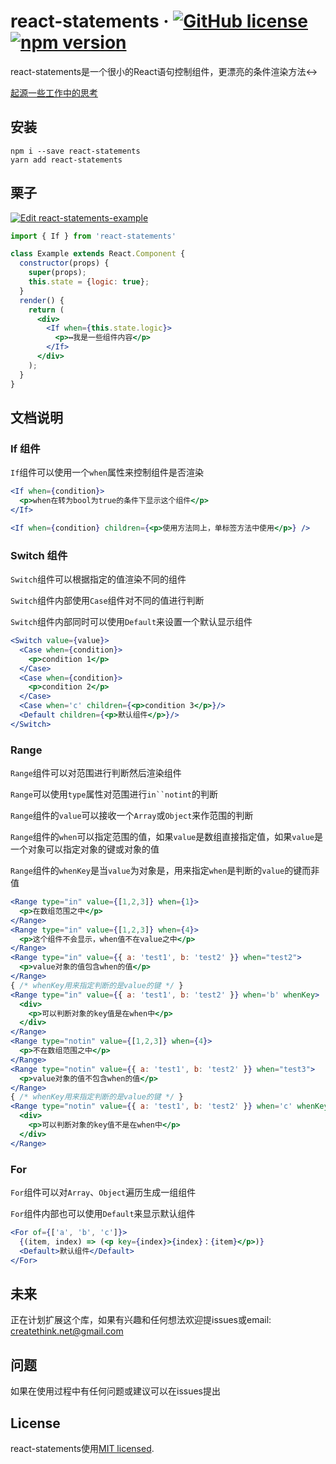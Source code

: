 # react-statements &middot; [![GitHub license](https://img.shields.io/badge/license-MIT-blue.svg)](https://github.com/monsterooo/react-statements/blob/master/LICENSE) [![npm version](https://img.shields.io/npm/v/react-statements.svg?style=flat)](https://www.npmjs.com/package/react-statements)

react-statements是一个很小的React语句控制组件，更漂亮的条件渲染方法↔️

[起源一些工作中的思考](https://juejin.im/post/5b2b99d2e51d455892718a40)

## 安装

```shell
npm i --save react-statements
yarn add react-statements
```

## 栗子

[![Edit react-statements-example](https://codesandbox.io/static/img/play-codesandbox.svg)](https://codesandbox.io/s/04rjj3xvnn)

```jsx
import { If } from 'react-statements'

class Example extends React.Component {
  constructor(props) {
    super(props);
    this.state = {logic: true};
  }
  render() {
    return (
      <div>
        <If when={this.state.logic}>
          <p>↔️我是一些组件内容</p>
        </If>
      </div>
    );
  }
}
```

## 文档说明

### If 组件

`If`组件可以使用一个`when`属性来控制组件是否渲染

```jsx
<If when={condition}>
  <p>when在转为bool为true的条件下显示这个组件</p>
</If>

<If when={condition} children={<p>使用方法同上，单标签方法中使用</p>} />
```

### Switch 组件

`Switch`组件可以根据指定的值渲染不同的组件

`Switch`组件内部使用`Case`组件对不同的值进行判断

`Switch`组件内部同时可以使用`Default`来设置一个默认显示组件

```jsx
<Switch value={value}>
  <Case when={condition}>
    <p>condition 1</p>
  </Case>
  <Case when={condition}>
    <p>condition 2</p>
  </Case>
  <Case when='c' children={<p>condition 3</p>}/>
  <Default children={<p>默认组件</p>}/>
</Switch>
```

### Range

`Range`组件可以对范围进行判断然后渲染组件

`Range`可以使用`type`属性对范围进行`in``notint`的判断

`Range`组件的`value`可以接收一个`Array`或`Object`来作范围的判断

`Range`组件的`when`可以指定范围的值，如果`value`是数组直接指定值，如果`value`是一个对象可以指定对象的键或对象的值

`Range`组件的`whenKey`是当`value`为对象是，用来指定`when`是判断的`value`的键而非值

```jsx
<Range type="in" value={[1,2,3]} when={1}>
  <p>在数组范围之中</p>
</Range>
<Range type="in" value={[1,2,3]} when={4}>
  <p>这个组件不会显示，when值不在value之中</p>
</Range>
<Range type="in" value={{ a: 'test1', b: 'test2' }} when="test2">
  <p>value对象的值包含when的值</p>
</Range>
{ /* whenKey用来指定判断的是value的键 */ }
<Range type="in" value={{ a: 'test1', b: 'test2' }} when='b' whenKey>
  <div>
    <p>可以判断对象的key值是在when中</p>
  </div>
</Range>
<Range type="notin" value={[1,2,3]} when={4}>
  <p>不在数组范围之中</p>
</Range>
<Range type="notin" value={{ a: 'test1', b: 'test2' }} when="test3">
  <p>value对象的值不包含when的值</p>
</Range>
{ /* whenKey用来指定判断的是value的键 */ }
<Range type="notin" value={{ a: 'test1', b: 'test2' }} when='c' whenKey>
  <div>
    <p>可以判断对象的key值不是在when中</p>
  </div>
</Range>
```

### For

`For`组件可以对`Array`、`Object`遍历生成一组组件

`For`组件内部也可以使用`Default`来显示默认组件

```jsx
<For of={['a', 'b', 'c']}>
  {(item, index) => (<p key={index}>{index}：{item}</p>)}
  <Default>默认组件</Default>
</For>
```

## 未来

正在计划扩展这个库，如果有兴趣和任何想法欢迎提issues或email: createthink.net@gmail.com

## 问题

如果在使用过程中有任何问题或建议可以在issues提出

## License

react-statements使用[MIT licensed](./LICENSE).
